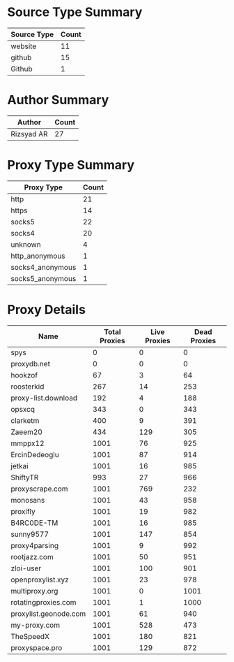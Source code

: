 # Source Type Summary

| Source Type | Count |
|-------------|-------|
| website | 11 |
| github | 15 |
| Github | 1 |


# Author Summary

| Author | Count |
|--------|-------|
| Rizsyad AR | 27 |


# Proxy Type Summary

| Proxy Type | Count |
|------------|-------|
| http | 21 |
| https | 14 |
| socks5 | 22 |
| socks4 | 20 |
| unknown | 4 |
| http_anonymous | 1 |
| socks4_anonymous | 1 |
| socks5_anonymous | 1 |


# Proxy Details

| Name | Total Proxies | Live Proxies | Dead Proxies |
|------|---------------|--------------|---------------|
| spys | 0 | 0 | 0 |
| proxydb.net | 0 | 0 | 0 |
| hookzof | 67 | 3 | 64 |
| roosterkid | 267 | 14 | 253 |
| proxy-list.download | 192 | 4 | 188 |
| opsxcq | 343 | 0 | 343 |
| clarketm | 400 | 9 | 391 |
| Zaeem20 | 434 | 129 | 305 |
| mmppx12 | 1001 | 76 | 925 |
| ErcinDedeoglu | 1001 | 87 | 914 |
| jetkai | 1001 | 16 | 985 |
| ShiftyTR | 993 | 27 | 966 |
| proxyscrape.com | 1001 | 769 | 232 |
| monosans | 1001 | 43 | 958 |
| proxifly | 1001 | 19 | 982 |
| B4RC0DE-TM | 1001 | 16 | 985 |
| sunny9577 | 1001 | 147 | 854 |
| proxy4parsing | 1001 | 9 | 992 |
| rootjazz.com | 1001 | 50 | 951 |
| zloi-user | 1001 | 100 | 901 |
| openproxylist.xyz | 1001 | 23 | 978 |
| multiproxy.org | 1001 | 0 | 1001 |
| rotatingproxies.com | 1001 | 1 | 1000 |
| proxylist.geonode.com | 1001 | 61 | 940 |
| my-proxy.com | 1001 | 528 | 473 |
| TheSpeedX | 1001 | 180 | 821 |
| proxyspace.pro | 1001 | 129 | 872 |
